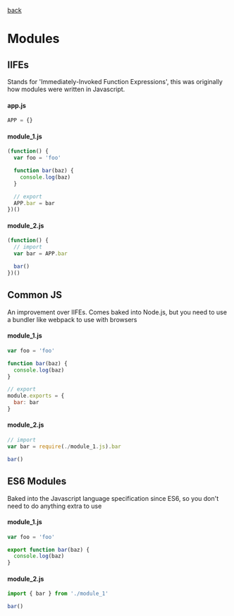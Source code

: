 [back](README.md)

# Modules

## IIFEs
Stands for 'Immediately-Invoked Function Expressions', this was originally how
modules were written in Javascript.

#### app.js

```js
APP = {}
```

#### module_1.js
```js
(function() {
  var foo = 'foo'

  function bar(baz) {
    console.log(baz)
  }

  // export
  APP.bar = bar
})()
```

#### module_2.js
```js
(function() {
  // import
  var bar = APP.bar

  bar()
})()
```

## Common JS
An improvement over IIFEs. Comes baked into Node.js, but you need to use a bundler like
webpack to use with browsers


#### module_1.js
```js
var foo = 'foo'

function bar(baz) {
  console.log(baz)
}

// export
module.exports = {
  bar: bar
}
```

#### module_2.js
```js
// import
var bar = require(./module_1.js).bar

bar()
```

## ES6 Modules
Baked into the Javascript language specification since ES6, so you don't need to
do anything extra to use

#### module_1.js
```js
var foo = 'foo'

export function bar(baz) {
  console.log(baz)
}
```

#### module_2.js
```js
import { bar } from './module_1'

bar()
```
